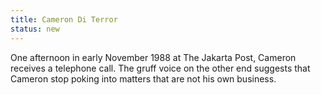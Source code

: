 ```yaml
---
title: Cameron Di Terror
status: new
---
```


One afternoon in early November 1988 at The Jakarta Post, Cameron
receives a telephone call. The gruff voice on the other end suggests
that Cameron stop poking into matters that are not his own business.
